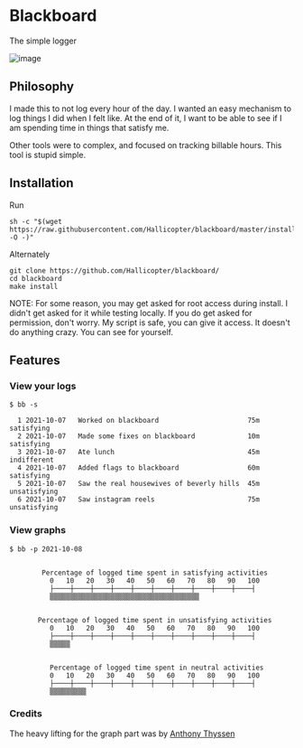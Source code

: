 # Blackboard
The simple logger

![image](https://i.imgur.com/ABYT7ri.png)

## Philosophy
I made this to not log every hour of the day. I wanted an easy mechanism to log things I did when I felt like. At the end of it, I want to be able to see if I am spending time in things that satisfy me.

Other tools were to complex, and focused on tracking billable hours. This tool is stupid simple.

## Installation
Run
```
sh -c "$(wget https://raw.githubusercontent.com/Hallicopter/blackboard/master/install.sh -O -)"
```
Alternately

```
git clone https://github.com/Hallicopter/blackboard/
cd blackboard
make install
```

NOTE: For some reason, you may get asked for root access during install. I didn't get asked for it while testing locally. If you do get asked for permission, don't worry. My script is safe, you can give it access. It doesn't do anything crazy. You can see for yourself.

## Features
### View your logs
```
$ bb -s

  1 2021-10-07   Worked on blackboard                      75m   satisfying 
  2 2021-10-07   Made some fixes on blackboard             10m   satisfying
  3 2021-10-07   Ate lunch                                 45m   indifferent
  4 2021-10-07   Added flags to blackboard                 60m   satisfying
  5 2021-10-07   Saw the real housewives of beverly hills  45m   unsatisfying
  6 2021-10-07   Saw instagram reels                       75m   unsatisfying
```

### View graphs

```
$ bb -p 2021-10-08


        Percentage of logged time spent in satisfying activities
          0   10   20   30   40   50   60   70   80   90   100
          ├────┼────┼────┼────┼────┼────┼────┼────┼────┼────┤
          ▒▒▒▒▒▒▒▒▒▒▒▒▒▒▒▒▒▒▒▒▒▒▒▒▒▒▒▒▒▒▒▒▒▒▒▒▒


       Percentage of logged time spent in unsatisfying activities
          0   10   20   30   40   50   60   70   80   90   100
          ├────┼────┼────┼────┼────┼────┼────┼────┼────┼────┤
          ▒▒▒▒▒


          Percentage of logged time spent in neutral activities
          0   10   20   30   40   50   60   70   80   90   100
          ├────┼────┼────┼────┼────┼────┼────┼────┼────┼────┤
          ▒▒▒▒▒▒▒▒▒
```

### Credits
The heavy lifting for the graph part was by [Anthony Thyssen](https://antofthy.gitlab.io/)
